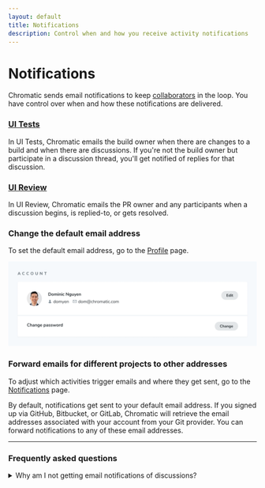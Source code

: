 ```yaml
---
layout: default
title: Notifications
description: Control when and how you receive activity notifications
---
```


# Notifications

Chromatic sends email notifications to keep [collaborators](collaborators) in the loop. You have control over when and how these notifications are delivered.

### [UI Tests](test)

In UI Tests, Chromatic emails the build owner when there are changes to a build and when there are discussions. If you're not the build owner but participate in a discussion thread, you'll get notified of replies for that discussion.

### [UI Review](review)

In UI Review, Chromatic emails the PR owner and any participants when a discussion begins, is replied-to, or gets resolved.

### Change the default email address

To set the default email address, go to the [Profile](https://www.chromatic.com/profile) page.

![Change email](img/profile-account-email-password.png)

### Forward emails for different projects to other addresses

To adjust which activities trigger emails and where they get sent, go to the [Notifications](https://www.chromatic.com/notifications) page.

By default, notifications get sent to your default email address. If you signed up via GitHub, Bitbucket, or GitLab, Chromatic will retrieve the email addresses associated with your account from your Git provider. You can forward notifications to any of these email addresses.

---

### Frequently asked questions

<details>
<summary>Why am I not getting email notifications of discussions?</summary>

If you signed up to Chromatic via the supported Git providers (e.g., GitHub, GitLab, BitBucket), notifications are sent automatically to the email address you have configured for any discussion you've subscribed to.

Still, if you do not see any notifications, this could be an issue with your local Git configuration. Run the following command to verify which email is configured:

```shell
git config user.email
```

In case you need to change it, you can run the following command:

```shell
git config user.email 'your@email.com'
```

</details>
